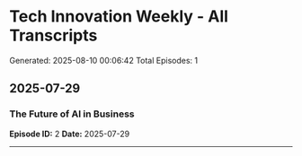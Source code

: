 # Tech Innovation Weekly - All Transcripts
Generated: 2025-08-10 00:06:42
Total Episodes: 1


## 2025-07-29

### The Future of AI in Business
**Episode ID:** 2
**Date:** 2025-07-29



---

